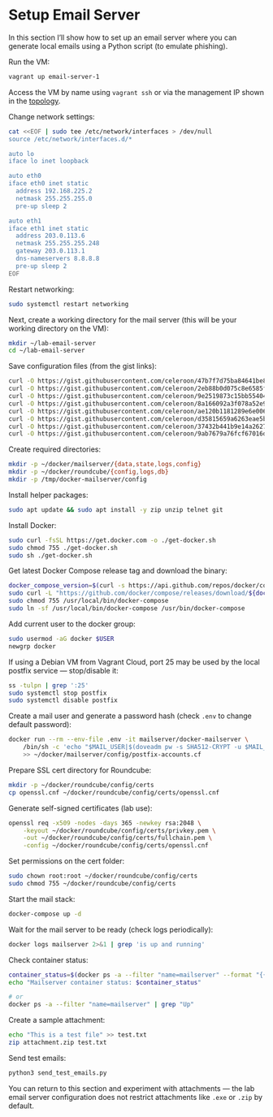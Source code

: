 # Setup Email Server

In this section I’ll show how to set up an email server where you can generate local emails using a Python script (to emulate phishing).

Run the VM:

```bash
vagrant up email-server-1
```

Access the VM by name using `vagrant ssh` or via the management IP shown in the [topology](/resources/images/vagrant-lab-virtual-topology.svg).

Change network settings:

```bash
cat <<EOF | sudo tee /etc/network/interfaces > /dev/null
source /etc/network/interfaces.d/*

auto lo
iface lo inet loopback

auto eth0
iface eth0 inet static
  address 192.168.225.2
  netmask 255.255.255.0
  pre-up sleep 2

auto eth1
iface eth1 inet static
  address 203.0.113.6
  netmask 255.255.255.248
  gateway 203.0.113.1
  dns-nameservers 8.8.8.8
  pre-up sleep 2
EOF
```

Restart networking:

```bash
sudo systemctl restart networking
```

Next, create a working directory for the mail server (this will be your working directory on the VM):

```bash
mkdir ~/lab-email-server
cd ~/lab-email-server
```

Save configuration files (from the gist links):

```bash
curl -O https://gist.githubusercontent.com/celeroon/47b7f7d75ba84641be8ce2ef6a5e1b8e/raw/945801cd49de758b6b09b094a64bdc8ee99a18fa/90-quota.conf
curl -O https://gist.githubusercontent.com/celeroon/2eb88b0d075c8e6585f95ea68d2eae57/raw/879e6304f98f2c182a2860ea9d32ca45aa4ff1a0/.env
curl -O https://gist.githubusercontent.com/celeroon/9e2519873c15bb55404f47aef34d52f0/raw/5b485345589a5981d3754de46aa44dd4e2658c1d/main.cf
curl -O https://gist.githubusercontent.com/celeroon/8a166092a3f078a52e98972992d4fbca/raw/ae034c3769632197cba5125af37e305072976bfa/docker-compose.yml
curl -O https://gist.githubusercontent.com/celeroon/ae120b1181289e6e006896270f4810b6/raw/57523b301431979f54f7ab0a1e5a9f5952508a42/openssl.cnf
curl -O https://gist.githubusercontent.com/celeroon/d35815659a6263eae5b23e6876ffcbe7/raw/2f19df46a324908ce0de8dcace6336d433305690/nginx.conf
curl -O https://gist.githubusercontent.com/celeroon/37432b441b9e14a2627039038a31f9f8/raw/6ea75d421c492d2cf01a05910e8972a4ba8d8cba/master.cf
curl -O https://gist.githubusercontent.com/celeroon/9ab7679a76fcf67016dfb1bfaecd72ff/raw/a27264803b9e068f64f6e49c04344d45a6f2fc3d/send_test_emails.py
```

Create required directories:

```bash
mkdir -p ~/docker/mailserver/{data,state,logs,config}
mkdir -p ~/docker/roundcube/{config,logs,db}
mkdir -p /tmp/docker-mailserver/config
```

Install helper packages:

```bash
sudo apt update && sudo apt install -y zip unzip telnet git
```

Install Docker:

```bash
sudo curl -fsSL https://get.docker.com -o ./get-docker.sh
sudo chmod 755 ./get-docker.sh
sudo sh ./get-docker.sh
```

Get latest Docker Compose release tag and download the binary:

```bash
docker_compose_version=$(curl -s https://api.github.com/repos/docker/compose/releases/latest | grep 'tag_name' | cut -d\" -f4)
sudo curl -L "https://github.com/docker/compose/releases/download/${docker_compose_version}/docker-compose-linux-x86_64" -o /usr/local/bin/docker-compose
sudo chmod 755 /usr/local/bin/docker-compose
sudo ln -sf /usr/local/bin/docker-compose /usr/bin/docker-compose
```

Add current user to the docker group:

```bash
sudo usermod -aG docker $USER
newgrp docker
```

If using a Debian VM from Vagrant Cloud, port 25 may be used by the local postfix service — stop/disable it:

```bash
ss -tulpn | grep ':25'
sudo systemctl stop postfix
sudo systemctl disable postfix
```

Create a mail user and generate a password hash (check `.env` to change default password):

```bash
docker run --rm --env-file .env -it mailserver/docker-mailserver \
    /bin/sh -c 'echo "$MAIL_USER|$(doveadm pw -s SHA512-CRYPT -u $MAIL_USER -p $MAIL_PASS)"' \
    >> ~/docker/mailserver/config/postfix-accounts.cf
```

Prepare SSL cert directory for Roundcube:

```bash
mkdir -p ~/docker/roundcube/config/certs
cp openssl.cnf ~/docker/roundcube/config/certs/openssl.cnf
```

Generate self-signed certificates (lab use):

```bash
openssl req -x509 -nodes -days 365 -newkey rsa:2048 \
    -keyout ~/docker/roundcube/config/certs/privkey.pem \
    -out ~/docker/roundcube/config/certs/fullchain.pem \
    -config ~/docker/roundcube/config/certs/openssl.cnf
```

Set permissions on the cert folder:

```bash
sudo chown root:root ~/docker/roundcube/config/certs
sudo chmod 755 ~/docker/roundcube/config/certs
```

Start the mail stack:

```bash
docker-compose up -d
```

Wait for the mail server to be ready (check logs periodically):

```bash
docker logs mailserver 2>&1 | grep 'is up and running'
```

Check container status:

```bash
container_status=$(docker ps -a --filter "name=mailserver" --format "{{.Status}}")
echo "Mailserver container status: $container_status"

# or
docker ps -a --filter "name=mailserver" | grep "Up"
```

Create a sample attachment:

```bash
echo "This is a test file" >> test.txt
zip attachment.zip test.txt
```

Send test emails:

```bash
python3 send_test_emails.py
```

You can return to this section and experiment with attachments — the lab email server configuration does not restrict attachments like `.exe` or `.zip` by default.
